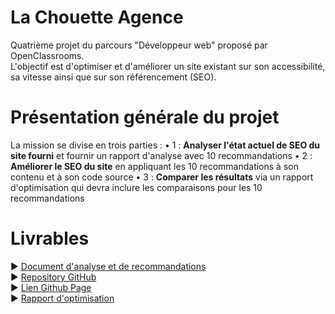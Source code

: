 # La Chouette Agence
Quatrième projet du parcours "Développeur web" proposé par OpenClassrooms. </br>
L'objectif est d'optimiser et d'améliorer un site existant sur son accessibilité, sa vitesse ainsi que sur son référencement (SEO).</br>

# Présentation générale du projet
La mission se divise en trois parties :
• 1 : **Analyser l'état actuel de SEO du site fourni** et fournir un rapport d'analyse avec 10 recommandations
• 2 : **Améliorer le SEO du site** en appliquant les 10 recommandations à son contenu et à son code source
• 3 : **Comparer les résultats** via un rapport d'optimisation qui devra inclure les comparaisons pour les 10 recommandations

# Livrables
► [Document d'analyse et de recommandations](https://drive.google.com/file/d/1XO7091blivRGSYVIVgQpY3KEPfKUnyrb/view?usp=sharing)</br>
► [Repository GitHub](https://github.com/AlexisTisserand/AlexisTisserand_4_15122020)</br>
► [Lien Github Page](https://alexistisserand.github.io/AlexisTisserand_4_15122020/)</br>
► [Rapport d'optimisation](https://www.canva.com/design/DAESjo_JZy4/yQ9FUigPC2LQEhkVRiflgw/view?utm_content=DAESjo_JZy4&utm_campaign=designshare&utm_medium=link&utm_source=publishsharelink)

